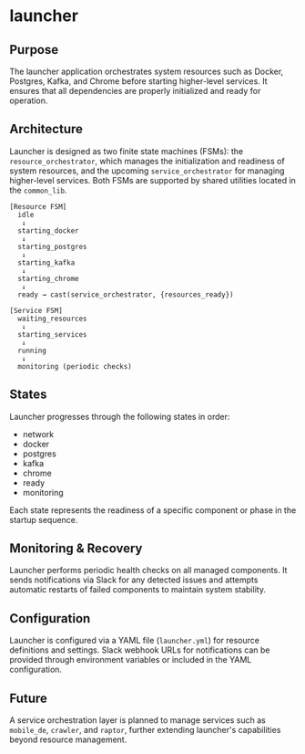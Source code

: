 launcher
=====

Purpose
-------

The launcher application orchestrates system resources such as Docker, Postgres, Kafka, and Chrome before starting higher-level services. It ensures that all dependencies are properly initialized and ready for operation.

Architecture
------------

Launcher is designed as two finite state machines (FSMs): the `resource_orchestrator`, which manages the initialization and readiness of system resources, and the upcoming `service_orchestrator` for managing higher-level services. Both FSMs are supported by shared utilities located in the `common_lib`.

```
[Resource FSM]
  idle
   ↓
  starting_docker
   ↓
  starting_postgres
   ↓
  starting_kafka
   ↓
  starting_chrome
   ↓
  ready → cast(service_orchestrator, {resources_ready})

[Service FSM]
  waiting_resources
   ↓
  starting_services
   ↓
  running
   ↓
  monitoring (periodic checks)
```

States
------

Launcher progresses through the following states in order:

- network  
- docker  
- postgres  
- kafka  
- chrome  
- ready  
- monitoring

Each state represents the readiness of a specific component or phase in the startup sequence.

Monitoring & Recovery
---------------------

Launcher performs periodic health checks on all managed components. It sends notifications via Slack for any detected issues and attempts automatic restarts of failed components to maintain system stability.

Configuration
-------------

Launcher is configured via a YAML file (`launcher.yml`) for resource definitions and settings. Slack webhook URLs for notifications can be provided through environment variables or included in the YAML configuration.

Future
------

A service orchestration layer is planned to manage services such as `mobile_de`, `crawler`, and `raptor`, further extending launcher's capabilities beyond resource management.
